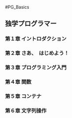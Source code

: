 #PG_Basics
## 独学プログラマー
### 第１章 イントロダクション
### 第２章 さあ、　はじめよう！
### 第３章 プログラミング入門
### 第４章 関数
### 第５章 コンテナ
### 第６章 文字列操作





